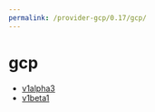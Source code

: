 ```yaml
---
permalink: /provider-gcp/0.17/gcp/
---
```


# gcp



* [v1alpha3](v1alpha3/index.md)
* [v1beta1](v1beta1/index.md)
